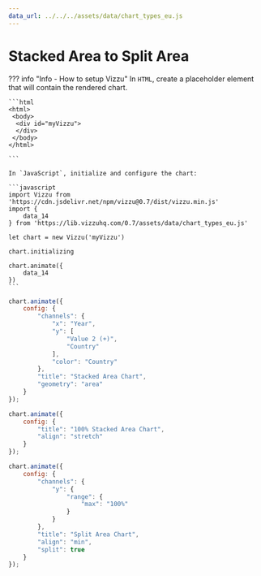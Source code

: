 ```yaml
---
data_url: ../../../assets/data/chart_types_eu.js
---
```


# Stacked Area  to Split Area

<div id="example_01"></div>

??? info "Info - How to setup Vizzu"
    In `HTML`, create a placeholder element that will contain the rendered
    chart.

    ```html
    <html>
     <body>
      <div id="myVizzu">
      </div>
     </body>
    </html>

    ```

    In `JavaScript`, initialize and configure the chart:

    ```javascript
    import Vizzu from 'https://cdn.jsdelivr.net/npm/vizzu@0.7/dist/vizzu.min.js'
    import {
        data_14
    } from 'https://lib.vizzuhq.com/0.7/assets/data/chart_types_eu.js'

    let chart = new Vizzu('myVizzu')

    chart.initializing

    chart.animate({
        data_14
    })
    ```

```javascript
chart.animate({
    config: {
        "channels": {
            "x": "Year",
            "y": [
                "Value 2 (+)",
                "Country"
            ],
            "color": "Country"
        },
        "title": "Stacked Area Chart",
        "geometry": "area"
    }
});

chart.animate({
    config: {
        "title": "100% Stacked Area Chart",
        "align": "stretch"
    }
});

chart.animate({
    config: {
        "channels": {
            "y": {
                "range": {
                    "max": "100%"
                }
            }
        },
        "title": "Split Area Chart",
        "align": "min",
        "split": true
    }
});
```

<script src="./composition_percentage_area_stream_3dis_1con.js"></script>
